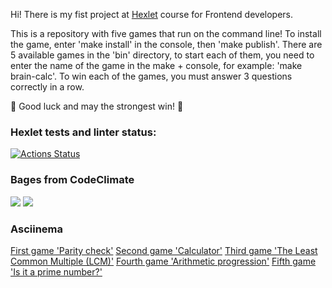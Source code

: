 Hi! There is my fist project at <a href='https://ru.hexlet.io/'>Hexlet</a> course for Frontend developers.

This is a repository with five games that run on the command line! To install the game, enter 'make install' in the console, then 'make publish'. There are 5 available games in the 'bin' directory, to start each of them, you need to enter the name of the game in the make + console, for example: 'make brain-calc'. To win each of the games, you must answer 3 questions correctly in a row. 

🎊 Good luck and may the strongest win! 🎊

### Hexlet tests and linter status:
[![Actions Status](https://github.com/SafAlyona/frontend-project-44/actions/workflows/hexlet-check.yml/badge.svg)](https://github.com/SafAlyona/frontend-project-44/actions)

### Bages from CodeClimate
<a href="https://codeclimate.com/github/SafAlyona/frontend-project-44/maintainability"><img src="https://api.codeclimate.com/v1/badges/fb83d38a0c1de4129309/maintainability" /></a>
<a href="https://codeclimate.com/github/SafAlyona/frontend-project-44/test_coverage"><img src="https://api.codeclimate.com/v1/badges/fb83d38a0c1de4129309/test_coverage" /></a>

### Asciinema
<a href='https://asciinema.org/a/UBMzoImMmjr5vc8m8VxyljMUs'>First game 'Parity check'</a>
<a href='https://asciinema.org/a/TPCtdb4eJUsW1Ep9ixbiXbBUX'>Second game 'Calculator'</a>
<a href='https://asciinema.org/a/YkTBSWVyoO1bGgh5sBZgEQyel'>Third game 'The Least Common Multiple (LCM)'</a>
<a href='https://asciinema.org/a/ssdm9eMy7bYUdj8XeG0afNLC0'>Fourth game 'Arithmetic progression'</a>
<a href='https://asciinema.org/a/TCmYwwUQKIQvb140IjKW2wS54'>Fifth game 'Is it a prime number?'</a>
